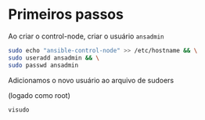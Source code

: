 # Primeiros passos

Ao criar o control-node, criar o usuário `ansadmin`

```bash
sudo echo "ansible-control-node" >> /etc/hostname && \
sudo useradd ansadmin && \
sudo passwd ansadmin 
```

Adicionamos o novo usuário ao arquivo de sudoers

(logado como root)
```bash
visudo
```